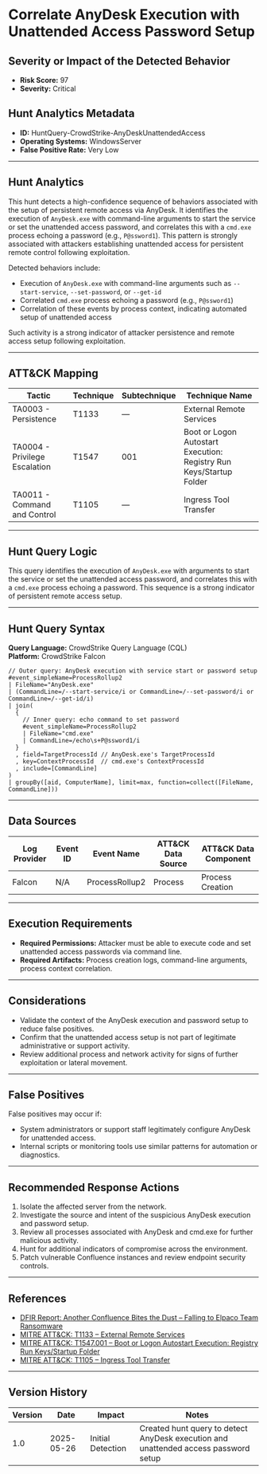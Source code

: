 # Correlate AnyDesk Execution with Unattended Access Password Setup

## Severity or Impact of the Detected Behavior
- **Risk Score:** 97
- **Severity:** Critical

## Hunt Analytics Metadata

- **ID:** HuntQuery-CrowdStrike-AnyDeskUnattendedAccess
- **Operating Systems:** WindowsServer
- **False Positive Rate:** Very Low

---

## Hunt Analytics

This hunt detects a high-confidence sequence of behaviors associated with the setup of persistent remote access via AnyDesk. It identifies the execution of `AnyDesk.exe` with command-line arguments to start the service or set the unattended access password, and correlates this with a `cmd.exe` process echoing a password (e.g., `P@ssword1`). This pattern is strongly associated with attackers establishing unattended access for persistent remote control following exploitation.

Detected behaviors include:

- Execution of `AnyDesk.exe` with command-line arguments such as `--start-service`, `--set-password`, or `--get-id`
- Correlated `cmd.exe` process echoing a password (e.g., `P@ssword1`)
- Correlation of these events by process context, indicating automated setup of unattended access

Such activity is a strong indicator of attacker persistence and remote access setup following exploitation.

---

## ATT&CK Mapping

| Tactic                        | Technique   | Subtechnique | Technique Name                                 |
|------------------------------|-------------|--------------|-----------------------------------------------|
| TA0003 - Persistence         | T1133       | —            | External Remote Services                      |
| TA0004 - Privilege Escalation| T1547       | 001          | Boot or Logon Autostart Execution: Registry Run Keys/Startup Folder |
| TA0011 - Command and Control | T1105       | —            | Ingress Tool Transfer                         |

---

## Hunt Query Logic

This query identifies the execution of `AnyDesk.exe` with arguments to start the service or set the unattended access password, and correlates this with a `cmd.exe` process echoing a password. This sequence is a strong indicator of persistent remote access setup.

---

## Hunt Query Syntax

**Query Language:** CrowdStrike Query Language (CQL)  
**Platform:** CrowdStrike Falcon

```fql
// Outer query: AnyDesk execution with service start or password setup    
#event_simpleName=ProcessRollup2    
| FileName="AnyDesk.exe"    
| (CommandLine=/--start-service/i or CommandLine=/--set-password/i or CommandLine=/--get-id/i)    
| join(    
  {    
    // Inner query: echo command to set password    
    #event_simpleName=ProcessRollup2    
    | FileName="cmd.exe"    
    | CommandLine=/echo\s+P@ssword1/i    
  }    
  , field=TargetProcessId // AnyDesk.exe's TargetProcessId    
  , key=ContextProcessId  // cmd.exe's ContextProcessId    
  , include=[CommandLine]    
)    
| groupBy([aid, ComputerName], limit=max, function=collect([FileName, CommandLine])) 
```

---

## Data Sources

| Log Provider | Event ID         | Event Name         | ATT&CK Data Source  | ATT&CK Data Component  |
|--------------|------------------|--------------------|---------------------|------------------------|
| Falcon       | N/A              | ProcessRollup2     | Process             | Process Creation       |

---

## Execution Requirements

- **Required Permissions:** Attacker must be able to execute code and set unattended access passwords via command line.
- **Required Artifacts:** Process creation logs, command-line arguments, process context correlation.

---

## Considerations

- Validate the context of the AnyDesk execution and password setup to reduce false positives.
- Confirm that the unattended access setup is not part of legitimate administrative or support activity.
- Review additional process and network activity for signs of further exploitation or lateral movement.

---

## False Positives

False positives may occur if:

- System administrators or support staff legitimately configure AnyDesk for unattended access.
- Internal scripts or monitoring tools use similar patterns for automation or diagnostics.

---

## Recommended Response Actions

1. Isolate the affected server from the network.
2. Investigate the source and intent of the suspicious AnyDesk execution and password setup.
3. Review all processes associated with AnyDesk and cmd.exe for further malicious activity.
4. Hunt for additional indicators of compromise across the environment.
5. Patch vulnerable Confluence instances and review endpoint security controls.

---

## References

- [DFIR Report: Another Confluence Bites the Dust – Falling to Elpaco Team Ransomware](https://thedfirreport.com/2025/05/19/another-confluence-bites-the-dust-falling-to-elpaco-team-ransomware/#case-summary)
- [MITRE ATT&CK: T1133 – External Remote Services](https://attack.mitre.org/techniques/T1133/)
- [MITRE ATT&CK: T1547.001 – Boot or Logon Autostart Execution: Registry Run Keys/Startup Folder](https://attack.mitre.org/techniques/T1547/001/)
- [MITRE ATT&CK: T1105 – Ingress Tool Transfer](https://attack.mitre.org/techniques/T1105/)

---

## Version History

| Version | Date       | Impact            | Notes                                                                                      |
|---------|------------|-------------------|--------------------------------------------------------------------------------------------|
| 1.0     | 2025-05-26 | Initial Detection | Created hunt query to detect AnyDesk execution and unattended access password setup |

